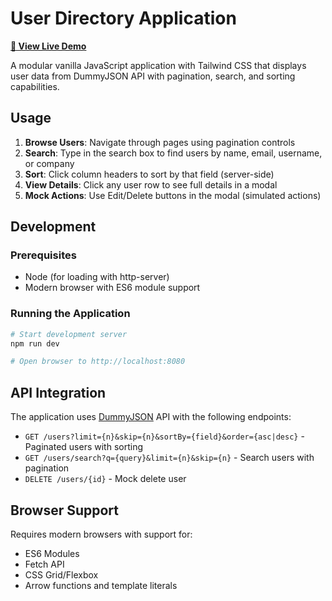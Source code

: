 # User Directory Application

**[🔗 View Live Demo](https://lindenholt-whittaker.github.io/UserTable/)**

A modular vanilla JavaScript application with Tailwind CSS that displays user data from DummyJSON API with pagination, search, and sorting capabilities.

## Usage

1. **Browse Users**: Navigate through pages using pagination controls
2. **Search**: Type in the search box to find users by name, email, username, or company
3. **Sort**: Click column headers to sort by that field (server-side)
4. **View Details**: Click any user row to see full details in a modal
5. **Mock Actions**: Use Edit/Delete buttons in the modal (simulated actions)

## Development

### Prerequisites
- Node (for loading with http-server)
- Modern browser with ES6 module support

### Running the Application

```bash
# Start development server
npm run dev

# Open browser to http://localhost:8080
```

## API Integration

The application uses [DummyJSON](https://dummyjson.com) API with the following endpoints:

- `GET /users?limit={n}&skip={n}&sortBy={field}&order={asc|desc}` - Paginated users with sorting
- `GET /users/search?q={query}&limit={n}&skip={n}` - Search users with pagination
- `DELETE /users/{id}` - Mock delete user

## Browser Support

Requires modern browsers with support for:
- ES6 Modules
- Fetch API
- CSS Grid/Flexbox
- Arrow functions and template literals